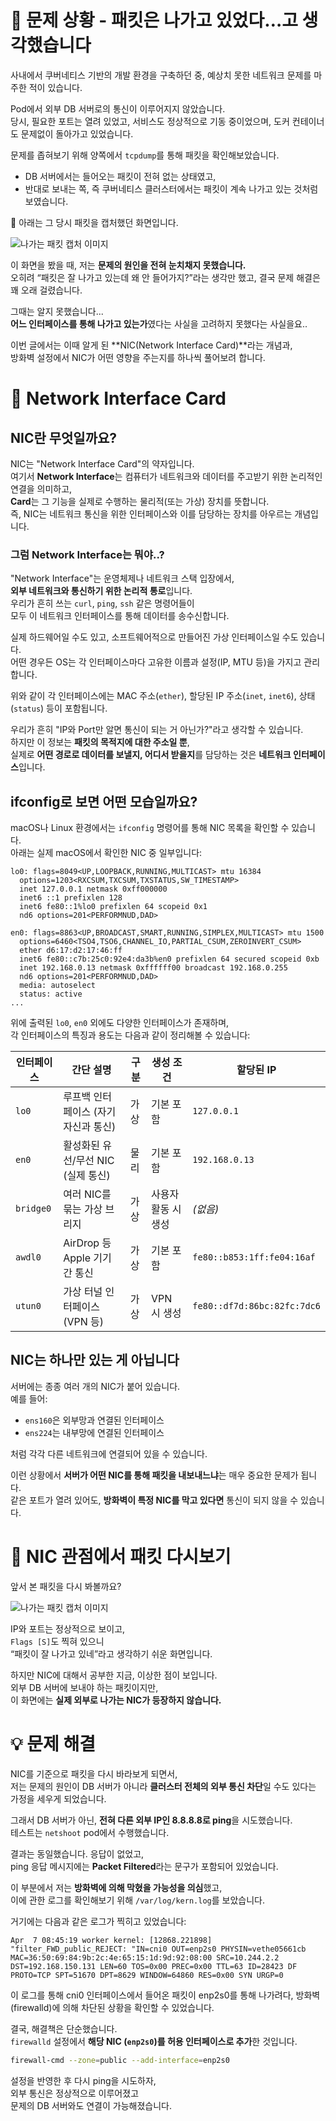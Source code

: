 # 🛑 문제 상황 - 패킷은 나가고 있었다…고 생각했습니다

사내에서 쿠버네티스 기반의 개발 환경을 구축하던 중, 예상치 못한 네트워크 문제를 마주한 적이 있습니다.

Pod에서 외부 DB 서버로의 통신이 이루어지지 않았습니다.  
당시, 필요한 포트는 열려 있었고, 서비스도 정상적으로 기동 중이었으며, 도커 컨테이너도 문제없이 돌아가고 있었습니다.

문제를 좁혀보기 위해 양쪽에서 `tcpdump`를 통해 패킷을 확인해보았습니다.  
- DB 서버에서는 들어오는 패킷이 전혀 없는 상태였고,  
- 반대로 보내는 쪽, 즉 쿠버네티스 클러스터에서는 패킷이 계속 나가고 있는 것처럼 보였습니다.

📸 아래는 그 당시 패킷을 캡처했던 화면입니다.

![나가는 패킷 캡처 이미지](https://github.com/user-attachments/assets/d5d40b32-221d-4703-a793-fc8c21556352)

이 화면을 봤을 때, 저는 **문제의 원인을 전혀 눈치채지 못했습니다.**  
오히려 “패킷은 잘 나가고 있는데 왜 안 들어가지?”라는 생각만 했고, 결국 문제 해결은 꽤 오래 걸렸습니다.

그때는 알지 못했습니다...  
**어느 인터페이스를 통해 나가고 있는가**였다는 사실을 고려하지 못했다는 사실을요..

이번 글에서는 이때 알게 된 **NIC(Network Interface Card)**라는 개념과,  
방화벽 설정에서 NIC가 어떤 영향을 주는지를 하나씩 풀어보려 합니다.

# 🔌 Network Interface Card

## NIC란 무엇일까요?

NIC는 "Network Interface Card"의 약자입니다.  
여기서 **Network Interface**는 컴퓨터가 네트워크와 데이터를 주고받기 위한 논리적인 연결을 의미하고,  
**Card**는 그 기능을 실제로 수행하는 물리적(또는 가상) 장치를 뜻합니다.  
즉, NIC는 네트워크 통신을 위한 인터페이스와 이를 담당하는 장치를 아우르는 개념입니다.

### 그럼 Network Interface는 뭐야..?

"Network Interface"는 운영체제나 네트워크 스택 입장에서,  
**외부 네트워크와 통신하기 위한 논리적 통로**입니다.  
우리가 흔히 쓰는 `curl`, `ping`, `ssh` 같은 명령어들이  
모두 이 네트워크 인터페이스를 통해 데이터를 송수신합니다.

실제 하드웨어일 수도 있고, 소프트웨어적으로 만들어진 가상 인터페이스일 수도 있습니다.  
어떤 경우든 OS는 각 인터페이스마다 고유한 이름과 설정(IP, MTU 등)을 가지고 관리합니다.

위와 같이 각 인터페이스에는 MAC 주소(`ether`), 할당된 IP 주소(`inet`, `inet6`), 상태(`status`) 등이 포함됩니다.

우리가 흔히 "IP와 Port만 알면 통신이 되는 거 아닌가?"라고 생각할 수 있습니다.  
하지만 이 정보는 **패킷의 목적지에 대한 주소일 뿐**,  
실제로 **어떤 경로로 데이터를 보낼지, 어디서 받을지**를 담당하는 것은 **네트워크 인터페이스**입니다.

## ifconfig로 보면 어떤 모습일까요?

macOS나 Linux 환경에서는 `ifconfig` 명령어를 통해 NIC 목록을 확인할 수 있습니다.  
아래는 실제 macOS에서 확인한 NIC 중 일부입니다:

```
lo0: flags=8049<UP,LOOPBACK,RUNNING,MULTICAST> mtu 16384  
  options=1203<RXCSUM,TXCSUM,TXSTATUS,SW_TIMESTAMP>  
  inet 127.0.0.1 netmask 0xff000000  
  inet6 ::1 prefixlen 128  
  inet6 fe80::1%lo0 prefixlen 64 scopeid 0x1  
  nd6 options=201<PERFORMNUD,DAD>

en0: flags=8863<UP,BROADCAST,SMART,RUNNING,SIMPLEX,MULTICAST> mtu 1500  
  options=6460<TSO4,TSO6,CHANNEL_IO,PARTIAL_CSUM,ZEROINVERT_CSUM>  
  ether d6:17:d2:17:46:ff  
  inet6 fe80::c7b:25c0:92e4:da3b%en0 prefixlen 64 secured scopeid 0xb  
  inet 192.168.0.13 netmask 0xffffff00 broadcast 192.168.0.255  
  nd6 options=201<PERFORMNUD,DAD>  
  media: autoselect  
  status: active
...
```

위에 출력된 `lo0`, `en0` 외에도 다양한 인터페이스가 존재하며,  
각 인터페이스의 특징과 용도는 다음과 같이 정리해볼 수 있습니다:

| 인터페이스 | 간단 설명 | 구분 | 생성 조건 | 할당된 IP |
|------------|-----------|------|------------|-------------|
| `lo0` | 루프백 인터페이스 (자기 자신과 통신) | 가상 | 기본 포함 | `127.0.0.1` |
| `en0` | 활성화된 유선/무선 NIC (실제 통신) | 물리 | 기본 포함 | `192.168.0.13` |
| `bridge0` | 여러 NIC를 묶는 가상 브리지 | 가상 | 사용자 활동 시 생성 | *(없음)* |
| `awdl0` | AirDrop 등 Apple 기기 간 통신 | 가상 | 기본 포함 | `fe80::b853:1ff:fe04:16af` |
| `utun0` | 가상 터널 인터페이스 (VPN 등) | 가상 | VPN 시 생성 | `fe80::df7d:86bc:82fc:7dc6` |

## NIC는 하나만 있는 게 아닙니다

서버에는 종종 여러 개의 NIC가 붙어 있습니다.  
예를 들어:

- `ens160`은 외부망과 연결된 인터페이스  
- `ens224`는 내부망에 연결된 인터페이스

처럼 각각 다른 네트워크에 연결되어 있을 수 있습니다.

이런 상황에서 **서버가 어떤 NIC를 통해 패킷을 내보내느냐**는 매우 중요한 문제가 됩니다.  
같은 포트가 열려 있어도, **방화벽이 특정 NIC를 막고 있다면** 통신이 되지 않을 수 있습니다.

# 🧐 NIC 관점에서 패킷 다시보기

앞서 본 패킷을 다시 봐볼까요?

![나가는 패킷 캡처 이미지](https://github.com/user-attachments/assets/d5d40b32-221d-4703-a793-fc8c21556352)

IP와 포트는 정상적으로 보이고,  
`Flags [S]`도 찍혀 있으니  
“패킷이 잘 나가고 있네”라고 생각하기 쉬운 화면입니다.

하지만 NIC에 대해서 공부한 지금, 이상한 점이 보입니다.  
외부 DB 서버에 보내야 하는 패킷이지만,  
이 화면에는 **실제 외부로 나가는 NIC가 등장하지 않습니다.**

# 💡 문제 해결

NIC를 기준으로 패킷을 다시 바라보게 되면서,  
저는 문제의 원인이 DB 서버가 아니라 **클러스터 전체의 외부 통신 차단**일 수도 있다는  
가정을 세우게 되었습니다.

그래서 DB 서버가 아닌, **전혀 다른 외부 IP인 8.8.8.8로 ping**을 시도했습니다.  
테스트는 `netshoot` pod에서 수행했습니다.

결과는 동일했습니다. 응답이 없었고,  
ping 응답 메시지에는 **Packet Filtered**라는 문구가 포함되어 있었습니다.

이 부분에서 저는 **방화벽에 의해 막혔을 가능성을 의심**했고,  
이에 관한 로그를 확인해보기 위해 `/var/log/kern.log`를 보았습니다.

거기에는 다음과 같은 로그가 찍히고 있었습니다:

```
Apr  7 08:45:19 worker kernel: [12868.221898] "filter_FWD_public_REJECT: "IN=cni0 OUT=enp2s0 PHYSIN=vethe05661cb MAC=36:50:69:84:9b:2c:4e:65:15:1d:9d:92:08:00 SRC=10.244.2.2 DST=192.168.150.131 LEN=60 TOS=0x00 PREC=0x00 TTL=63 ID=28423 DF PROTO=TCP SPT=51670 DPT=8629 WINDOW=64860 RES=0x00 SYN URGP=0
```

이 로그를 통해 cni0 인터페이스에서 들어온 패킷이 enp2s0를 통해 나가려다,
방화벽(firewalld)에 의해 차단된 상황을 확인할 수 있었습니다.

결국, 해결책은 단순했습니다.  
`firewalld` 설정에서 **해당 NIC (`enp2s0`)를 허용 인터페이스로 추가**한 것입니다.

```bash
firewall-cmd --zone=public --add-interface=enp2s0
```

설정을 반영한 후 다시 ping을 시도하자,  
외부 통신은 정상적으로 이루어졌고  
문제의 DB 서버와도 연결이 가능해졌습니다.
